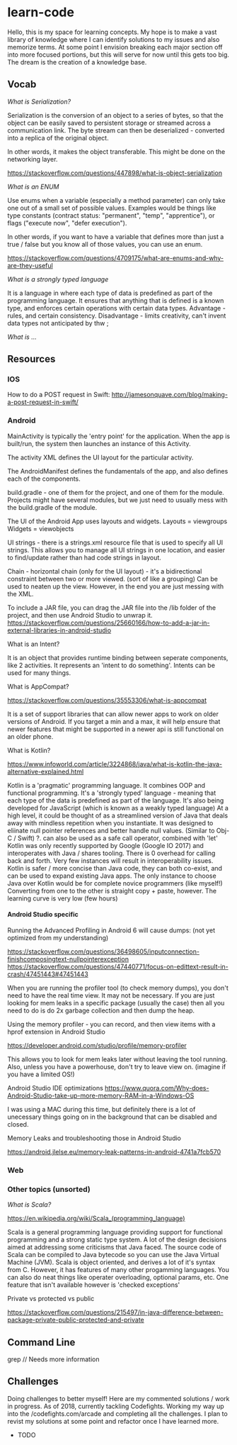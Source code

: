 

# learn-code

Hello, this is my space for learning concepts.
My hope is to make a vast library of knowledge where I can identify solutions to my issues and also memorize terms.
At some point I envision breaking each major section off into more focused portions, but this will serve for now until this gets too big.
The dream is the creation of a knowledge base.


## Vocab


*What is Serialization?* 

Serialization is the conversion of an object to a series of bytes, so that the object can be easily saved to persistent storage or streamed across a communication link. The byte stream can then be deserialized - converted into a replica of the original object.

In other words, it makes the object transferable. This might be done on the networking layer. 

https://stackoverflow.com/questions/447898/what-is-object-serialization

*What is an ENUM*

Use enums when a variable (especially a method parameter) can only take one out of a small set of possible values. Examples would be things like type constants (contract status: "permanent", "temp", "apprentice"), or flags ("execute now", "defer execution").

In other words, if you want to have a variable that defines more than just a true / false but you know all of those values, you can use an enum.

https://stackoverflow.com/questions/4709175/what-are-enums-and-why-are-they-useful

*What is a strongly typed language*

It is a language in where each type of data is predefined as part of the programming language. 
It ensures that anything that is defined is a known type, and enforces certain operations with certain data types.
Advantage - rules, and certain consistency. Disadvantage - limits creativity, can't invent data types not anticipated by thw ;

*What is ...*

## Resources


### IOS

How to do a POST request in Swift:
http://jamesonquave.com/blog/making-a-post-request-in-swift/ 


### Android


MainActivity is typically the 'entry point' for the application. When the app is built/run, the system then launches an instance of this Activity.

The activity XML defines the UI layout for the particular activity.

The AndroidManifest defines the fundamentals of the app, and also defines each of the components.

build.gradle - one of them for the project, and one of them for the module. 
Projects might have several modules, but we just need to usually mess with the build.gradle of the module.

The UI of the Android App uses layouts and widgets.
Layouts = viewgroups
Widgets = viewobjects

UI strings - there is a strings.xml resource file that is used to specify all UI strings. This allows you to manage all UI strings in one location, and easier to find/update rather than had code strings in layout. 

Chain - horizontal chain (only for the UI layout) - it's a bidirectional constraint between two or more viewed. (sort of like a grouping) Can be used to neaten up the view. However, in the end you are just messing with the XML.


To include a JAR file, you can drag the JAR file into the /lib folder of the project, and then use Android Studio to unwrap it.
https://stackoverflow.com/questions/25660166/how-to-add-a-jar-in-external-libraries-in-android-studio 


What is an Intent? 

It is an object that provides runtime binding between seperate components, like 2 activities.
It represents an 'intent to do something'. Intents can be used for many things. 


What is AppCompat? 

https://stackoverflow.com/questions/35553306/what-is-appcompat

It is a set of support libraries that can allow newer apps to work on older versions of Android. If you target a min and a max, it will help ensure that newer features that might be supported in a newer api is still functional on an older phone. 


What is Kotlin?

https://www.infoworld.com/article/3224868/java/what-is-kotlin-the-java-alternative-explained.html

Kotlin is a 'pragmatic' programming language. It combines OOP and functional programming. 
It's a 'strongly typed' language - meaning that each type of the data is predefined as part of the language. 
It's also being developed for JavaScript (which is known as a weakly typed language)
At a high level, it could be thought of as a streamlined version of Java that deals away with mindless repetition when you instantiate.
It was designed to eliinate null pointer references and better handle null values. (Similar to Obj-C / Swift)
?. can also be used as a safe call operator, combined with 'let'
Kotlin was only recently supported by Google (Google IO 2017) and interoperates with Java / shares tooling. 
There is 0 overhead for calling back and forth. Very few instances will result in interoperability issues. 
Kotlin is safer / more concise than Java code, they can both co-exist, and can be used to expand existing Java apps. 
The only instance to choose Java over Kotlin would be for complete novice programmers (like myself!)
Converting from one to the other is straight copy + paste, however. The learning curve is very low (few hours)




#### Android Studio specific

Running the Advanced Profiling in Android 6 will cause dumps: (not yet optimized from my understanding)

https://stackoverflow.com/questions/36498605/inputconnection-finishcomposingtext-nullpointerexception
https://stackoverflow.com/questions/47440771/focus-on-edittext-result-in-crash/47451443#47451443

When you are running the profiler tool (to check memory dumps), you don't need to have the real time view. It may not be necessary. If you are just looking for mem leaks in a specific package (usually the case) then all you need to do is do 2x garbage collection and then dump the heap.

Using the memory profiler - you can record, and then view items with a hprof extension in Android Studio

https://developer.android.com/studio/profile/memory-profiler

This allows you to look for mem leaks later without leaving the tool running. Also, unless you have a powerhouse, don't try to leave view on. (imagine if you have a limited OS!)

Android Studio IDE optimizations
https://www.quora.com/Why-does-Android-Studio-take-up-more-memory-RAM-in-a-Windows-OS

I was using a MAC during this time, but definitely there is a lot of unecessary things going on in the background that can be disabled and closed. 

Memory Leaks and troubleshooting those in Android Studio

https://android.jlelse.eu/memory-leak-patterns-in-android-4741a7fcb570



### Web





### Other topics (unsorted)

*What is Scala?*

https://en.wikipedia.org/wiki/Scala_(programming_language)

Scala is a general programming language providing support for functional programming and a strong static type system.
A lot of the design decisions aimed at addressing some criticisms that Java faced. The source code of Scala can be compiled to Java bytecode so you can use the Java Virtual Machine (JVM). 
Scala is object oriented, and derives a lot of it's syntax from C. However, it has features of many other progamming languages. 
You can also do neat things like operater overloading, optional params, etc. One feature that isn't available however is 'checked exceptions'


Private vs protected vs public

https://stackoverflow.com/questions/215497/in-java-difference-between-package-private-public-protected-and-private




## Command Line


grep // Needs more information  






## Challenges
Doing challenges to better myself! Here are my commented solutions / work in progress.
As of 2018, currently tackling Codefights.
Working my way up into the /codefights.com/arcade and completing all the challenges.
I plan to revist my solutions at some point and refactor once I have learned more. 

- TODO
